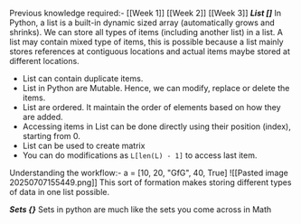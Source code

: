 Previous knowledge required:- [[Week 1]] [[Week 2]] [[Week 3]] 
***List []***
In Python, a list is a built-in dynamic sized array (automatically grows and shrinks). We can store all types of items (including another list) in a list. A list may contain mixed type of items, this is possible because a list mainly stores references at contiguous locations and actual items maybe stored at different locations.

- List can contain duplicate items.
- List in Python are Mutable. Hence, we can modify, replace or delete the items.
- List are ordered. It maintain the order of elements based on how they are added.
- Accessing items in List can be done directly using their position (index), starting from 0.
- List can be used to create matrix
- You can do modifications as `L[len(L) - 1]` to access last item.

Understanding the workflow:-
a = [10, 20, "GfG", 40, True]
![[Pasted image 20250707155449.png]]
This sort of formation makes storing different types of data in one list possible. 

***Sets {}***
Sets in python are much like the sets you come across in Math
